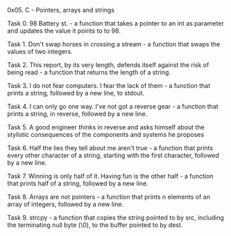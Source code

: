 0x05. C - Pointers, arrays and strings

Task 0. 98 Battery st. - a function that takes a pointer to an int as parameter and updates the value it points to to 98.

Task 1. Don't swap horses in crossing a stream - a function that swaps the values of two integers.

Task 2. This report, by its very length, defends itself against the risk of being read -  a function that returns the length of a string.

Task 3. I do not fear computers. I fear the lack of them - a function that prints a string, followed by a new line, to stdout.

Task 4. I can only go one way. I've not got a reverse gear - a function that prints a string, in reverse, followed by a new line.

Task 5. A good engineer thinks in reverse and asks himself about the stylistic consequences of the components and systems he proposes

Task 6. Half the lies they tell about me aren't true - a function that prints every other character of a string, starting with the first character, followed by a new line.

Task 7. Winning is only half of it. Having fun is the other half - a function that prints half of a string, followed by a new line.

Task 8. Arrays are not pointers - a function that prints n elements of an array of integers, followed by a new line.

Task 9. strcpy - a function that copies the string pointed to by src, including the terminating null byte (\0), to the buffer pointed to by dest.
